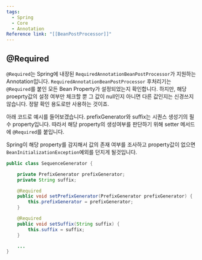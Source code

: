 ```yaml
---
tags:
  - Spring
  - Core
  - Annotation
Reference link: "[[BeanPostProcessor]]"
---
```

## @Required
`@Required`는 Spring에 내장된 `RequiredAnnotationBeanPostProcessor`가 지원하는 Annotation입니다.
`RequiredAnnotationBeanPostProcessor` 후처리기는 `@Required`를 붙인 모든 Bean Property가 설정되었는지 확인합니다.
하지만, 해당 proeprty값의 설정 여부만 체크할 뿐 그 값이 null인지 아니면 다른 값인지는 신경쓰지 않습니다. 정말 확인 용도로만 사용하는 것이죠.

아래 코드로 예시를 들어보겠습니다.
prefixGenerator와 suffix는 시퀀스 생성기의 필수 property입니다. 따라서 해당 property의 생성여부를 판단하기 위해 setter 메서드에 `@Required`를 붙입니다.

Spring이 해당 property를 감지해서 값의 존재 여부를 조사하고 property값이 없으면 `BeanInitializationException`예외를 던지게 될것입니다.

```java title:"SequenceGenerator"
public class SequenceGenerator {

	private PrefixGenerator prefixGenerator;
	private String suffix;

	@Required
	public void setPrefixGenerator(PrefixGenerator prefixGenerator) {
		this.prefixGenerator = prefixGenerator;
	}

	@Required
	public void setSuffix(String suffix) {
		this.suffix = suffix;
	}

	...
}
```

